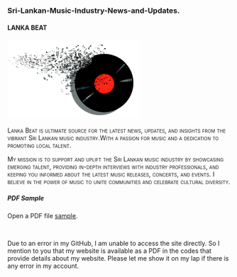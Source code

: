 <h3>Sri-Lankan-Music-Industry-News-and-Updates.</h3>
<h4 style="font-variant:small-caps;">LANKA BEAT</h4>
<img src='music-1428660_1920.jpg'width="300px">
<p style="font-variant:small-caps;">Lanka Beat is ultimate source for the latest news, updates, and insights from the vibrant Sri Lankan music industry.With a passion for music and a dedication to promoting local talent.</p>
<p style="font-variant:small-caps;">My mission is to support and uplift the Sri Lankan music industry by showcasing emerging talent, providing in-depth interviews with industry professionals, and keeping you informed about the latest music releases, concerts, and events. I believe in the power of music to unite communities and celebrate cultural diversity.</p>
<h5>PDF Sample</h5>
<p>Open a PDF file <a href="Sri Lankan Music Industry News and updates.pdf">sample</a>.</p>
<br>
<p>Due to an error in my GitHub, I am unable to access the site directly. So I mention to you that my website is available as a PDF in the codes that provide details about my website. Please let me show it on my lap if there is any error in my account. </p>
